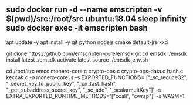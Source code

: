 sudo docker run -d --name emscripten -v $(pwd)/src:/root/src ubuntu:18.04 sleep infinity
sudo docker exec -it emscripten bash
---
apt update -y
apt install -y git python nodejs cmake default-jre xxd

git clone https://github.com/emscripten-core/emsdk.git
cd emsdk
./emsdk install latest
./emsdk activate latest
source ./emsdk_env.sh

cd /root/src
emcc monero-core.c crypto-ops.c crypto-ops-data.c hash.c keccak.c -o monero-core.js -s EXPORTED_FUNCTIONS='["_sc_reduce32", "_secret_key_to_public_key", "_cn_fast_hash", "_get_subaddress_secret_key", "_sc_add", "_scalarmultKey"]' -s EXTRA_EXPORTED_RUNTIME_METHODS='["ccall", "cwrap"]' -s WASM=1

